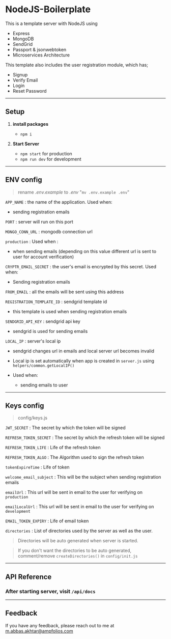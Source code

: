 # NodeJS-Boilerplate
This is a template server with NodeJS using
- Express
- MongoDB
- SendGrid 
- Passport & jsonwebtoken
- Microservices Architecture

This template also includes the user registration module, which has;
- Signup
- Verify Email
- Login
- Reset Password

---

## Setup

1. **install packages** 
    - `npm i`

2. **Start Server** 
    - `npm start` for production
    - `npm run dev` for development

---

## ENV config
> rename *.env.example* to *.env*   "`mv .env.example .env`"

`APP_NAME` : the name of the application. Used when:
- sending registration emails 

`PORT` : server will run on this port

`MONGO_CONN_URL` : mongodb connection url

`production` : Used when :
- when sending emails (depending on this value different url is sent to user for account verification)

`CRYPTR_EMAIL_SECRET` : the user's email is encrypted by this secret. Used when:
- Sending registration emails 

`FROM_EMAIL` : all the emails will be sent using this address

`REGISTRATION_TEMPLATE_ID` : sendgrid template id
- this template is used when sending registration emails

`SENDGRID_API_KEY` : sendgrid api key
- sendgrid is used for sending emails

`LOCAL_IP` : server's local ip
- sendgrid changes url in emails and local server url becomes invalid
- Local ip is set automatically when app is created in `server.js` using `helpers/common.getLocalIP()`

- Used when:
    - sending emails to user

---

## Keys config
> config/keys.js

`JWT_SECRET` : The secret by which the token will be signed

`REFRESH_TOKEN_SECRET` : The secret by which the refresh token will be signed

`REFRESH_TOKEN_LIFE` : Life of the refresh token

`REFRESH_TOKEN_ALGO` : The Algorithm used to sign the refresh token

`tokenExpireTime` : Life of token

`welcome_email_subject` : This will be the subject when sending registration emails

`emailUrl` : This url will be sent in email to the user for verifying on `production`

`emailLocalUrl` : This url will be sent in email to the user for verifying on `development`

`EMAIL_TOKEN_EXPIRY` : Life of email token

`directories` : List of directories used by the server as well as the user.

> Directories will be auto generated when server is started. 

> If you don't want the directories to be auto generated,  comment/remove `createDirectories()` in `config/init.js`

---

## API Reference

### After starting server, visit `/api/docs`

---

## Feedback

If you have any feedback, please reach out to me at m.abbas.akhtar@ampfolios.com